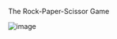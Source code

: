 The Rock-Paper-Scissor Game

![image](https://github.com/koraykoksal/cw_rock_paper_scissor_game/assets/88422590/371feb6e-9cce-414b-9e89-6f20acab29c1)

